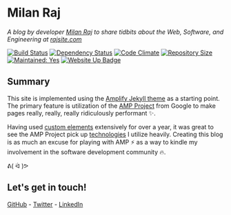 # Milan Raj

*A blog by developer [Milan Raj](https://linkedin.com/in/milanraj) to share tidbits about the Web, Software, and Engineering at [rajsite.com](http://www.rajsite.com)*

[![Build Status](https://travis-ci.org/rajsite/rajsite.com.svg?branch=gh-pages)](https://travis-ci.org/rajsite/rajsite.com)
[![Dependency Status](https://gemnasium.com/badges/github.com/rajsite/rajsite.com.svg)](https://gemnasium.com/github.com/rajsite/rajsite.com)
[![Code Climate](https://codeclimate.com/github/rajsite/rajsite.com/badges/gpa.svg)](https://codeclimate.com/github/rajsite/rajsite.com)
[![Repository Size](https://reposs.herokuapp.com/?path=rajsite/rajsite.com&style=flat&color=brightgreen)](https://github.com/ruddfawcett/reposs)
[![Maintained: Yes](https://img.shields.io/maintenance/yes/2017.svg)](https://github.com/badges/shields/issues/607)
[![Website Up Badge](https://img.shields.io/website/http/rajsite.com.svg?label=rajsite.com)](http://rajsite.com)

## Summary

This site is implemented using the [Amplify Jekyll theme](https://github.com/ageitgey/amplify) as a starting point. The primary feature is utilization of the [AMP Project](https://www.ampproject.org/) from Google to make pages really, really, really ridiculously performant :sparkles:.

Having used [custom elements](http://www.html5rocks.com/en/tutorials/webcomponents/customelements/) extensively for over a year, it was great to see the AMP Project pick up [technologies](https://github.com/WebReflection/document-register-element) I utilize heavily. Creating this blog is as much an excuse for playing with AMP :zap: as a way to kindle my involvement in the software development community :fire:.

ᕕ( ᐛ )ᕗ

## Let's get in touch!

[GitHub](https://github.com/rajsite) - [Twitter](https://twitter.com/rajsite) - [LinkedIn](https://linkedin.com/in/milanraj)
